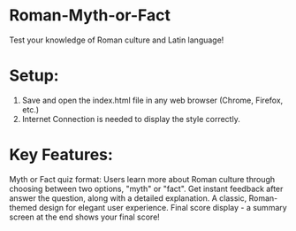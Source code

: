 # Roman-Myth-or-Fact
Test your knowledge of Roman culture and Latin language!

# Setup:
1. Save and open the index.html file in any web browser (Chrome, Firefox, etc.)
2. Internet Connection is needed to display the style correctly.

# Key Features:
Myth or Fact quiz format: Users learn more about Roman culture through choosing between two options, "myth" or "fact".
Get instant feedback after answer the question, along with a detailed explanation.
A classic, Roman-themed design for elegant user experience.
Final score display - a summary screen at the end shows your final score!
